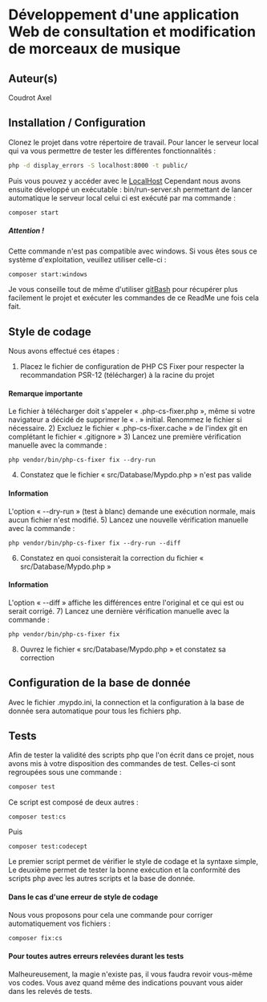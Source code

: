 # Développement d'une application Web de consultation et modification de morceaux de musique

## Auteur(s)
Coudrot Axel

## Installation / Configuration
Clonez le projet dans votre répertoire de travail.
Pour lancer le serveur local qui va vous permettre de tester les différentes fonctionnalités : 
```bash
php -d display_errors -S localhost:8000 -t public/
```
Puis vous pouvez y accéder avec le [LocalHost](http://localhost:8000)
Cependant nous avons ensuite développé un exécutable : bin/run-server.sh
permettant de lancer automatique le serveur local celui ci est exécuté par ma commande : 
```bash
composer start
```
##### Attention !
Cette commande n'est pas compatible avec windows.
Si vous êtes sous ce système d'exploitation, veuillez utiliser celle-ci : 
```bash
composer start:windows
```
Je vous conseille tout de même d'utiliser [gitBash](https://gitforwindows.org/) 
pour récupérer plus facilement le projet et exécuter les commandes de ce ReadMe 
une fois cela fait.
## Style de codage
Nous avons effectué ces étapes : 


1) Placez le fichier de configuration de PHP CS Fixer pour respecter la recommandation PSR-12 (télécharger) à la racine du projet  
#### Remarque importante
Le fichier à télécharger doit s'appeler « .php-cs-fixer.php », même si votre navigateur a décidé de supprimer le « . » initial. Renommez le fichier si nécessaire.
2) Excluez le fichier « .php-cs-fixer.cache » de l'index git en complétant le fichier « .gitignore »
3) Lancez une première vérification manuelle avec la commande :
```
php vendor/bin/php-cs-fixer fix --dry-run
```
4) Constatez que le fichier « src/Database/Mypdo.php » n'est pas valide  
#### Information
L'option « --dry-run » (test à blanc) demande une exécution normale, mais aucun fichier n'est modifié.
5) Lancez une nouvelle vérification manuelle avec la commande :
```
php vendor/bin/php-cs-fixer fix --dry-run --diff
```
6) Constatez en quoi consisterait la correction du fichier « src/Database/Mypdo.php »
#### Information
L'option « --diff » affiche les différences entre l'original et ce qui est ou serait corrigé.
7) Lancez une dernière vérification manuelle avec la commande :
```
php vendor/bin/php-cs-fixer fix
```
8) Ouvrez le fichier « src/Database/Mypdo.php » et constatez sa correction


## Configuration de la base de donnée
Avec le fichier .mypdo.ini, la connection et la configuration
à la base de donnée sera automatique pour tous les fichiers php.

## Tests
Afin de tester la validité des scripts php que l'on écrit dans ce projet,
nous avons mis à votre disposition des commandes de test.
Celles-ci sont regroupées sous une commande : 
```bash
composer test
```
Ce script est composé de deux autres : 
```
composer test:cs
```
Puis
```
composer test:codecept
```
Le premier script permet de vérifier 
le style de codage et la syntaxe simple,
Le deuxième permet de tester la bonne exécution et 
la conformité des scripts php avec les autres scripts 
et la base de donnée.
#### Dans le cas d'une erreur de style de codage
Nous vous proposons pour cela une commande pour 
corriger automatiquement vos fichiers : 
```bash
composer fix:cs
```
#### Pour toutes autres erreurs relevées durant les tests
Malheureusement, la magie n'existe pas, il vous faudra revoir 
vous-même vos codes. Vous avez quand même des indications 
pouvant vous aider dans les relevés de tests.